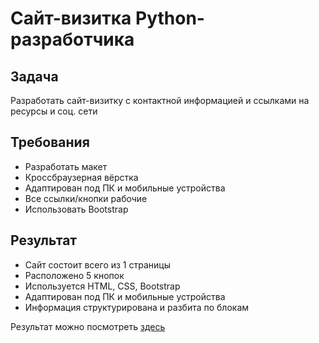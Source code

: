 # Сайт-визитка Python-разработчика

## Задача
Разработать сайт-визитку с контактной информацией и ссылками на ресурсы и соц. сети 

## Требования
- Разработать макет
- Кроссбраузерная вёрстка
- Адаптирован под ПК и мобильные устройства
- Все ссылки/кнопки рабочие
- Использовать Bootstrap

## Результат
- Сайт состоит всего из 1 страницы
- Расположено 5 кнопок
- Используется HTML, CSS, Bootstrap
- Адаптирован под ПК и мобильные устройства
- Информация структурирована и разбита по блокам

Результат можно посмотреть [здесь](https://slightly104.github.io/business_card/)
